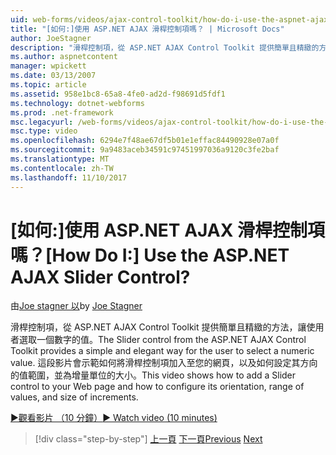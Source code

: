 ```yaml
---
uid: web-forms/videos/ajax-control-toolkit/how-do-i-use-the-aspnet-ajax-slider-control
title: "[如何:]使用 ASP.NET AJAX 滑桿控制項嗎？ | Microsoft Docs"
author: JoeStagner
description: "滑桿控制項，從 ASP.NET AJAX Control Toolkit 提供簡單且精緻的方法，讓使用者選取一個數字的值。 這部影片示範如何 ad..."
ms.author: aspnetcontent
manager: wpickett
ms.date: 03/13/2007
ms.topic: article
ms.assetid: 958e1bc8-65a8-4fe0-ad2d-f98691d5fdf1
ms.technology: dotnet-webforms
ms.prod: .net-framework
msc.legacyurl: /web-forms/videos/ajax-control-toolkit/how-do-i-use-the-aspnet-ajax-slider-control
msc.type: video
ms.openlocfilehash: 6294e7f48ae67df5b01e1effac84490928e07a0f
ms.sourcegitcommit: 9a9483aceb34591c97451997036a9120c3fe2baf
ms.translationtype: MT
ms.contentlocale: zh-TW
ms.lasthandoff: 11/10/2017
---
```

<a name="how-do-i-use-the-aspnet-ajax-slider-control"></a><span data-ttu-id="e0a3e-105">[如何:]使用 ASP.NET AJAX 滑桿控制項嗎？</span><span class="sxs-lookup"><span data-stu-id="e0a3e-105">[How Do I:] Use the ASP.NET AJAX Slider Control?</span></span>
====================
<span data-ttu-id="e0a3e-106">由[Joe stagner 以](https://github.com/JoeStagner)</span><span class="sxs-lookup"><span data-stu-id="e0a3e-106">by [Joe Stagner](https://github.com/JoeStagner)</span></span>

<span data-ttu-id="e0a3e-107">滑桿控制項，從 ASP.NET AJAX Control Toolkit 提供簡單且精緻的方法，讓使用者選取一個數字的值。</span><span class="sxs-lookup"><span data-stu-id="e0a3e-107">The Slider control from the ASP.NET AJAX Control Toolkit provides a simple and elegant way for the user to select a numeric value.</span></span> <span data-ttu-id="e0a3e-108">這段影片會示範如何將滑桿控制項加入至您的網頁，以及如何設定其方向的值範圍，並為增量單位的大小。</span><span class="sxs-lookup"><span data-stu-id="e0a3e-108">This video shows how to add a Slider control to your Web page and how to configure its orientation, range of values, and size of increments.</span></span>

[<span data-ttu-id="e0a3e-109">&#9654;觀看影片 （10 分鐘）</span><span class="sxs-lookup"><span data-stu-id="e0a3e-109">&#9654; Watch video (10 minutes)</span></span>](https://channel9.msdn.com/Blogs/ASP-NET-Site-Videos/how-do-i-use-the-aspnet-ajax-slider-control)

>[!div class="step-by-step"]
<span data-ttu-id="e0a3e-110">[上一頁](how-do-i-use-the-aspnet-ajax-confirmbutton-extender.md)
[下一頁](how-do-i-use-the-aspnet-ajax-autocomplete-control.md)</span><span class="sxs-lookup"><span data-stu-id="e0a3e-110">[Previous](how-do-i-use-the-aspnet-ajax-confirmbutton-extender.md)
[Next](how-do-i-use-the-aspnet-ajax-autocomplete-control.md)</span></span>
